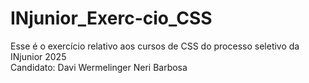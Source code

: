 # INjunior_Exerc-cio_CSS
Esse é o exercício relativo aos cursos de CSS do processo seletivo da INjunior 2025     
Candidato: Davi Wermelinger Neri Barbosa

